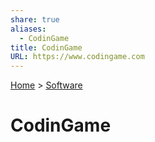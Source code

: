 ```yaml
---  
share: true  
aliases:  
  - CodinGame  
title: CodinGame  
URL: https://www.codingame.com  
---  
```

[Home](../index.md) > [Software](./index.md)  
# CodinGame  

